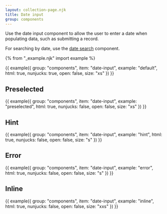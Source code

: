 ```yaml
---
layout: collection-page.njk
title: Date input
group: components
---
```


Use the date input component to allow the user to enter a date when populating data, such as submitting a record.

For searching by date, use the [date search](/design-system/components/date-search/) component.

{% from "_example.njk" import example %}

{{ example({ group: "components", item: "date-input", example: "default", html: true, nunjucks: true, open: false, size: "xs" }) }}

## Preselected

{{ example({ group: "components", item: "date-input", example: "preselected", html: true, nunjucks: false, open: false, size: "xs" }) }}

## Hint

{{ example({ group: "components", item: "date-input", example: "hint", html: true, nunjucks: false, open: false, size: "s" }) }}

## Error

{{ example({ group: "components", item: "date-input", example: "error", html: true, nunjucks: false, open: false, size: "s" }) }}

## Inline

{{ example({ group: "components", item: "date-input", example: "inline", html: true, nunjucks: false, open: false, size: "xxs" }) }}
